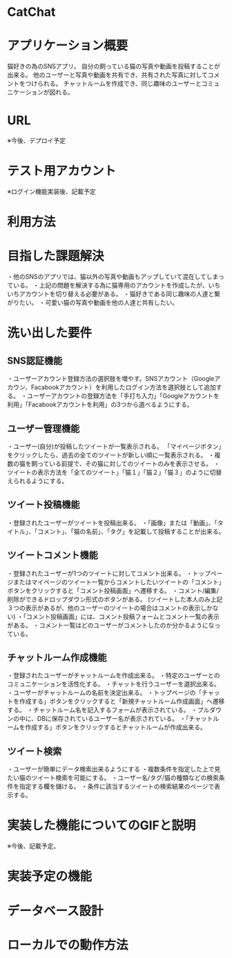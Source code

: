 # CatChat

# アプリケーション概要
猫好きの為のSNSアプリ。
自分の飼っている猫の写真や動画を投稿することが出来る。
他のユーザーと写真や動画を共有でき、共有された写真に対してコメントをつけられる。
チャットルームを作成でき、同じ趣味のユーザーとコミュニケーションが図れる。

# URL
※今後、デプロイ予定


# テスト用アカウント
※ログイン機能実装後、記載予定


# 利用方法


# 目指した課題解決
・他のSNSのアプリでは、猫以外の写真や動画もアップしていて混在してしまっている。
・上記の問題を解決する為に猫専用のアカウントを作成したが、いちいちアカウントを切り替える必要がある。
・猫好きである同じ趣味の人達と繋がりたい。
・可愛い猫の写真や動画を他の人達と共有したい。

# 洗い出した要件
## SNS認証機能
・ユーザーアカウント登録方法の選択肢を増やす。SNSアカウント（Googleアカウン、Facabookアカウント）を利用したログイン方法を選択肢として追加する。
・ユーザーアカウントの登録方法を「手打ち入力」「Googleアカウントを利用」「Facabookアカウントを利用」の3つから選べるようにする。

## ユーザー管理機能
・ユーザー(自分)が投稿したツイートが一覧表示される。
「マイページボタン」をクリックしたら、過去の全てのツイートが新しい順に一覧表示される。
・複数の猫を飼っている前提で、その猫に対してのツイートのみを表示させる。
・ツイートの表示方法を「全てのツイート」「猫１」「猫２」「猫３」のように切替えられるようにする。

## ツイート投稿機能
・登録されたユーザーがツイートを投稿出来る。
・「画像」または「動画」、「タイトル」、「コメント」、「猫の名前」、「タグ」を記載して投稿することが出来る。

## ツイートコメント機能
・登録されたユーザーが1つのツイートに対してコメント出来る。
・トップページまたはマイページのツイート一覧からコメントしたいツイートの「コメント」ボタンをクリックすると「コメント投稿画面」へ遷移する。
・コメント/編集/削除ができるドロップダウン形式のボタンがある。
(ツイートした本人のみ上記３つの表示があるが、他のユーザーのツイートの場合はコメントの表示しかない)
・「コメント投稿画面」には、コメント投稿フォームとコメント一覧の表示がある。
・コメント一覧はどのユーザーがコメントしたのか分かるようになっている。

## チャットルーム作成機能
・登録されたユーザーがチャットルームを作成出来る。
・特定のユーザーとのコミュニケーションを活性化する。
・チャットを行うユーザーを選択出来る。
・ユーザーがチャットルームの名前を決定出来る。
・トップページの「チャットを作成する」ボタンをクリックすると「新規チャットルーム作成画面」へ遷移する。
・チャットルーム名を記入するフォームが表示されている。
・プルダウンの中に、DBに保存されているユーザー名が表示されている。
・「チャットルームを作成する」ボタンをクリックするとチャットルームが作成出来る。

## ツイート検索
・ユーザーが簡単にデータ検索出来るようにする
・複数条件を指定した上で見たい猫のツイート検索を可能にする。
・ユーザー名/タグ/猫の種類などの検索条件を指定する欄を儲ける。
・条件に該当するツイートの検索結果のページで表示する。


# 実装した機能についてのGIFと説明
※今後、記載予定。

# 実装予定の機能


# データベース設計


# ローカルでの動作方法
